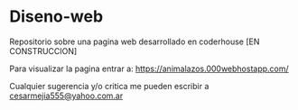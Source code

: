 # Diseno-web
Repositorio sobre una pagina web desarrollado en coderhouse [EN CONSTRUCCION]

Para visualizar la pagina entrar a: https://animalazos.000webhostapp.com/

Cualquier sugerencia y/o critica me pueden escribir a cesarmejia555@yahoo.com.ar

